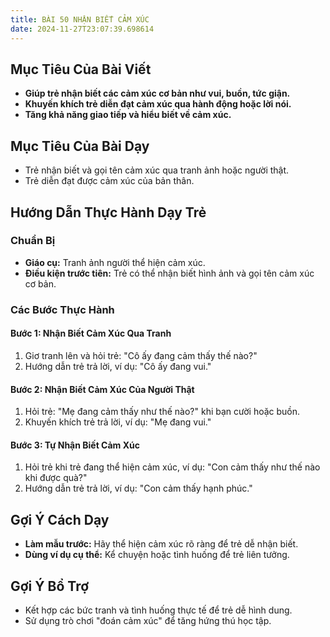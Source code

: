 ```yaml
---
title: BÀI 50 NHẬN BIẾT CẢM XÚC
date: 2024-11-27T23:07:39.698614
---
```


## Mục Tiêu Của Bài Viết
- **Giúp trẻ nhận biết các cảm xúc cơ bản như vui, buồn, tức giận.**
- **Khuyến khích trẻ diễn đạt cảm xúc qua hành động hoặc lời nói.**
- **Tăng khả năng giao tiếp và hiểu biết về cảm xúc.**

## Mục Tiêu Của Bài Dạy
- Trẻ nhận biết và gọi tên cảm xúc qua tranh ảnh hoặc người thật.
- Trẻ diễn đạt được cảm xúc của bản thân.

## Hướng Dẫn Thực Hành Dạy Trẻ

### Chuẩn Bị
- **Giáo cụ:** Tranh ảnh người thể hiện cảm xúc.
- **Điều kiện trước tiên:** Trẻ có thể nhận biết hình ảnh và gọi tên cảm xúc cơ bản.

### Các Bước Thực Hành
#### Bước 1: Nhận Biết Cảm Xúc Qua Tranh
1. Giơ tranh lên và hỏi trẻ: "Cô ấy đang cảm thấy thế nào?"
2. Hướng dẫn trẻ trả lời, ví dụ: "Cô ấy đang vui."

#### Bước 2: Nhận Biết Cảm Xúc Của Người Thật
1. Hỏi trẻ: "Mẹ đang cảm thấy như thế nào?" khi bạn cười hoặc buồn.
2. Khuyến khích trẻ trả lời, ví dụ: "Mẹ đang vui."

#### Bước 3: Tự Nhận Biết Cảm Xúc
1. Hỏi trẻ khi trẻ đang thể hiện cảm xúc, ví dụ: "Con cảm thấy như thế nào khi được quà?"
2. Hướng dẫn trẻ trả lời, ví dụ: "Con cảm thấy hạnh phúc."

## Gợi Ý Cách Dạy
- **Làm mẫu trước:** Hãy thể hiện cảm xúc rõ ràng để trẻ dễ nhận biết.
- **Dùng ví dụ cụ thể:** Kể chuyện hoặc tình huống để trẻ liên tưởng.

## Gợi Ý Bổ Trợ
- Kết hợp các bức tranh và tình huống thực tế để trẻ dễ hình dung.
- Sử dụng trò chơi "đoán cảm xúc" để tăng hứng thú học tập.

